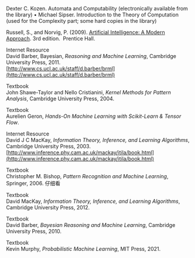 Dexter C. Kozen. Automata and Computability (electronically available from the library) • Michael Sipser. Introduction to the Theory of Computation (used for the Complexity part; some hard copies in the library)

Russell, S., and Norvig, P. (2009). [Artificial Intelligence: A Modern Approach](http://aima.cs.berkeley.edu/). 3rd edition.  Prentice Hall.


Internet Resource  
David Barber, Bayesian, _Reasoning and Machine Learning_, Cambridge University Press, 2011.  
[http://www.cs.ucl.ac.uk/staff/d.barber/brml](http://www.cs.ucl.ac.uk/staff/d.barber/brml) 

Textbook  
John Shawe-Taylor and Nello Cristianini, _Kernel Methods for Pattern Analysis_, Cambridge University Press, 2004.

Textbook  
Aurelien Geron, _Hands-On Machine Learning with Scikit-Learn & Tensor Flow_.

Internet Resource  
David J C MacKay, _Information Theory, Inference, and Learning Algorithms_, Cambridge University Press, 2003.  
[http://www.inference.phy.cam.ac.uk/mackay/itila/book.html](http://www.inference.phy.cam.ac.uk/mackay/itila/book.html)

Textbook  
Christopher M. Bishop, _Pattern Recognition and Machine Learning_, Springer, 2006. 仔细看


Textbook  
David MacKay, _Information Theory, Inference, and Learning Algorithms_, Cambridge University Press, 2012.

Textbook  
David Barber, _Bayesian Reasoning and Machine Learning_, Cambridge University Press, 2010.

Textbook  
Kevin Murphy, _Probabilistic Machine Learning_, MIT Press, 2021.